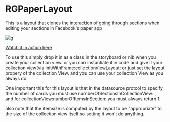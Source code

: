 # RGPaperLayout
This is a layout that clones the interaction of going through sections when editing your sections in Facebook's paper app

![g](https://github.com/terminatorover/RGPaperLayout/blob/master/sim.png)

[Watch it in action here](https://www.youtube.com/watch?v=X10hdbakG2E&feature=youtu.be)


To use this simply drop it in as a class in the storyboard or nib when you create your collection view. or you can 
instantiate it in code and give it your collection view(via initWithFrame:collectionViewLayout: or just set the layout propery
of the collection View. and you can use your collection View as you always do.

One important this for this layout is that in the datasource protcol to specify the number of cards you must use 
numberOfSectionsInCollectionView: , and for collectionView:numberOfItemsInSection: you must always return 1.

also note that the itemsize is computed by the layout to be "appropriate" to the size of the collection view 
itself so setting it won't do anything.
